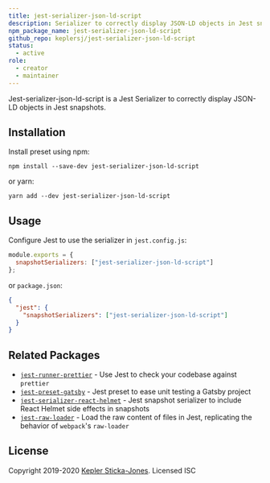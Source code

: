 ```yaml
---
title: jest-serializer-json-ld-script
description: Serializer to correctly display JSON-LD objects in Jest snapshots
npm_package_name: jest-serializer-json-ld-script
github_repo: keplersj/jest-serializer-json-ld-script
status:
  - active
role:
  - creator
  - maintainer
---
```


Jest-serializer-json-ld-script is a Jest Serializer to correctly display JSON-LD objects in Jest snapshots.

## Installation

Install preset using npm:

```shell
npm install --save-dev jest-serializer-json-ld-script
```

or yarn:

```shell
yarn add --dev jest-serializer-json-ld-script
```

## Usage

Configure Jest to use the serializer in `jest.config.js`:

```js
module.exports = {
  snapshotSerializers: ["jest-serializer-json-ld-script"]
};
```

or `package.json`:

```json
{
  "jest": {
    "snapshotSerializers": ["jest-serializer-json-ld-script"]
  }
}
```

## Related Packages

- [`jest-runner-prettier`](https://github.com/keplersj/jest-runner-prettier) - Use Jest to check your codebase against `prettier`
- [`jest-preset-gatsby`](https://github.com/keplersj/jest-preset-gatsby) - Jest preset to ease unit testing a Gatsby project
- [`jest-serializer-react-helmet`](https://github.com/keplersj/jest-serializer-react-helmet) - Jest snapshot serializer to include React Helmet side effects in snapshots
- [`jest-raw-loader`](https://github.com/keplersj/jest-raw-loader) - Load the raw content of files in Jest, replicating the behavior of `webpack`'s `raw-loader`

## License

Copyright 2019-2020 [Kepler Sticka-Jones](https://keplersj.com/). Licensed ISC
